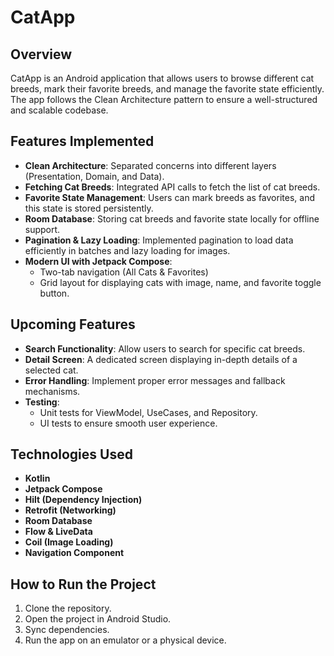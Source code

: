 # CatApp

## Overview
CatApp is an Android application that allows users to browse different cat breeds, mark their favorite breeds, and manage the favorite state efficiently. The app follows the Clean Architecture pattern to ensure a well-structured and scalable codebase.

## Features Implemented
- **Clean Architecture**: Separated concerns into different layers (Presentation, Domain, and Data).
- **Fetching Cat Breeds**: Integrated API calls to fetch the list of cat breeds.
- **Favorite State Management**: Users can mark breeds as favorites, and this state is stored persistently.
- **Room Database**: Storing cat breeds and favorite state locally for offline support.
- **Pagination & Lazy Loading**: Implemented pagination to load data efficiently in batches and lazy loading for images.
- **Modern UI with Jetpack Compose**:
    - Two-tab navigation (All Cats & Favorites)
    - Grid layout for displaying cats with image, name, and favorite toggle button.

## Upcoming Features
- **Search Functionality**: Allow users to search for specific cat breeds.
- **Detail Screen**: A dedicated screen displaying in-depth details of a selected cat.
- **Error Handling**: Implement proper error messages and fallback mechanisms.
- **Testing**:
    - Unit tests for ViewModel, UseCases, and Repository.
    - UI tests to ensure smooth user experience.

## Technologies Used
- **Kotlin**
- **Jetpack Compose**
- **Hilt (Dependency Injection)**
- **Retrofit (Networking)**
- **Room Database**
- **Flow & LiveData**
- **Coil (Image Loading)**
- **Navigation Component**

## How to Run the Project
1. Clone the repository.
2. Open the project in Android Studio.
3. Sync dependencies.
4. Run the app on an emulator or a physical device.